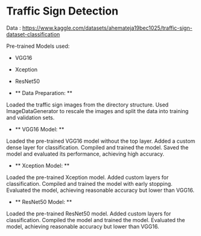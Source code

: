 # Traffic Sign Detection

Data : https://www.kaggle.com/datasets/ahemateja19bec1025/traffic-sign-dataset-classification


Pre-trained Models used: 
- VGG16 
- Xception
- ResNet50

- ** Data Preparation: **

Loaded the traffic sign images from the directory structure.
Used ImageDataGenerator to rescale the images and split the data into training and validation sets.

- ** VGG16 Model: **

Loaded the pre-trained VGG16 model without the top layer.
Added a custom dense layer for classification.
Compiled and trained the model.
Saved the model and evaluated its performance, achieving high accuracy.

- ** Xception Model: **

Loaded the pre-trained Xception model.
Added custom layers for classification.
Compiled and trained the model with early stopping.
Evaluated the model, achieving reasonable accuracy but lower than VGG16.

- ** ResNet50 Model: **

Loaded the pre-trained ResNet50 model.
Added custom layers for classification.
Compiled the model and trained the model.
Evaluated the model, achieving reasonable accuracy but lower than VGG16.
